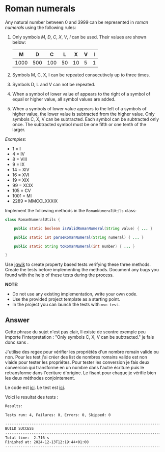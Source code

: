 # Roman numerals

Any natural number between 0 and 3999 can be represented in *roman numerals* using the following rules:

1. Only symbols *M*, *D*, *C*, *X*, *V*, *I* can be used. Their values are shown below:

    |   M  |  D  |  C  | L  |  X | V | I |
    |------|-----|-----|----|----|---|---|
    | 1000 | 500 | 100 | 50 | 10 | 5 | 1 |

2. Symbols M, C, X, I can be repeated consecutively up to three times.
3. Symbols D, L and V can not be repeated.
4. When a symbol of lower value of appears to the right of a symbol of equal or higher value, all symbol values are added.
5. When a symbols of lower value appears to the left of a symbols of higher value, the lower value is subtracted from the higher value. Only symbols C, X, V can be subtracted. Each symbol can be subtracted only once. The subtracted symbol must be one fifth or one tenth of the larger.

*Examples:*

-    1 = I
-    4 = IV
-    8 = VIII
-    9 = IX
-   14 = XIV
-   16 = XVI
-   19 = XIX
-   99 = XCIX
-  105 = CV
- 1001 = MI
- 2289 = MMCCLXXXIX

Implement the following methods in the `RomanNumeralUtils` class:

```java
class RomanNumeralUtils {

    public static boolean isValidRomanNumeral(String value) { ... }

    public static int parseRomanNumeral(String numeral) { ... }

    public static String toRomanNumeral(int number) { ... }

}
```

Use [jqwik](https://jqwik.net/) to create property based tests verifying these three methods. Create the tests before implementing the methods. Document any bugs you found with the help of these tests during the process.

**NOTE:** 
- Do not use any existing implementation, write your own code. 
- Use the provided project template as a starting point.
- In the project you can launch the tests with `mvn test`.

## Answer

Cette phrase du sujet n'est pas clair, Il existe de scontre exemple peu importe l'interpretation : "Only symbols C, X, V can be subtracted." je fais donc sans .

J'utilise des regex pour vérifier les propriétés d'un nombre romain valide ou non. Pour les test j'ai créer des list de nombres romains valide est non vlaide pour tester les propriétes. 
Pour tester les conversion je fais deux conversion qui transforme en un nombre dans l'autre écriture puis le retransforme dans l'ecriture d'origine. Le fisant pour chaque je vérifie bien les deux méthodes conjointement.


Le code est [ici](../code/roman-numerals/src/main/java/fr/istic/vv/RomanNumeraUtils.java).
Le test est [ici](../code/roman-numerals/src/test/java/fr/istic/vv/RomanNumeralTest.java).


Voici le resultat des tests :
```bash 
Results:

Tests run: 4, Failures: 0, Errors: 0, Skipped: 0

------------------------------------------------------------------------
BUILD SUCCESS
------------------------------------------------------------------------
Total time:  2.716 s
Finished at: 2024-12-13T12:19:44+01:00
------------------------------------------------------------------------
```